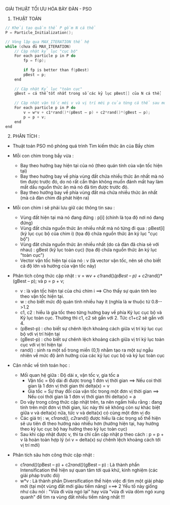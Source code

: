 GIẢI THUẬT TỐI ƯU HÓA BÀY ĐÀN - PSO

1. THUẬT TOÁN

```c++
// Khởi tạo quần thể P gồm N cá thể
P = Particle_Initialization();

// Vòng lặp qua MAX_ITERATION thế hệ
while (chưa đủ MAX_ITERATION)
	// Cập nhật kỷ lục "cục bộ"
	For each particle p in P do
		fp = f(p);
		
		if fp is better than f(pBest)
		pBest = p;
	end
	
	// Cập nhật Kỷ lục "toàn cục"
	gBest = cá thể tốt nhất trong số các kỷ lục pBest[] của N cá thể;
	
	// Cập nhật vận tốc mới v và vị trí mới p của từng cá thể sau mỗi thế hệ
	For each particle p in P do
		v = w*v + c1*rand()*(pBest – p) + c2*rand()*(gBest – p);
		p = p + v;
	end
end

```

2. PHÂN TÍCH :
- Thuật toán PSO mô phỏng quá trình Tìm kiếm thức ăn của Bầy chim
- Mỗi con chim trong bầy vừa : 
  - Bay theo hướng bay hiện tại của nó (theo quán tính của vận tốc hiện tại)
  - Bay theo hướng bay về phía vùng đất chứa nhiều thức ăn nhất mà nó tìm được trước đó, do nó rất cẩn thận không muốn đánh mất hay làm mất dấu nguồn thức ăn mà nó đã tìm được trước đó.
  - Bay theo hướng bay về phía vùng đất mà chứa nhiều thức ăn nhất (mà cả đàn chim đã phát hiện ra)
  
- Mỗi con chim i sẽ phải lưu giữ các thông tin sau : 
  - Vùng đất hiện tại mà nó đang đứng : p[i] (chính là tọa độ nơi nó đang đứng)
  - Vùng đất chứa nguồn thức ăn nhiều nhất mà nó từng đi qua : pBest[i] (kỷ lục cục bộ của chim i) (tọa độ chứa nguồn thức ăn kỷ lục "cục bộ")
  - Vùng đât chứa nguồn thức ăn nhiều nhất (do cả đàn đã chia sẻ với nhau) : gBest (kỷ lục toàn cục) (tọa độ chứa nguồn thức ăn kỷ lục "toàn cục")
  - Vector vận tốc hiện tại của nó : v (là vector vận tốc, nên sẽ cho biết cả độ lớn và hướng của vận tốc này)
  
- Phân tích công thức cập nhật : v = w*v + c1*rand()*(pBest – p) + c2*rand()*(gBest – p); và p = p + v;
	- v : là vận tốc hiện tại của chú chim i ==> Cho thấy sự quán tính leo theo vận tốc hiện tại.
	- w : cho biết mức độ quán tính nhiều hay ít (nghĩa là w thuộc từ 0.8-->1.2
	- c1, c2 : hiểu là gia tốc theo từng hướng bay về phía Kỷ lục cục bộ và Kỷ lục toàn cục. Thường thì c1, c2 sẽ gần với 2. Tức c1+c2 sẽ gần với 4.
	- (pBest-p) : cho biết sự chênh lệch khoảng cách giữa vị trí kỷ lục cục bộ với vị trí hiện tại
	- (gBest-p) : cho biết sự chênh lệch khoảng cách giữa vị trí kỷ lục toàn cục với vị trí hiện tại
	- rand() : sinh ra một số trong miền (0,1) nhằm tạo ra một sự ngẫu nhiên về mức độ ảnh hưởng của các kỷ lục cục bộ và kỷ lục toàn cục
	
- Cân nhắc về tính toán học : 
  - Mối quan hệ giữa : Độ dài x, vận tốc v, gia tốc a
    - Vận tốc = Độ dài đi được trong 1 đơn vị thời gian ==> Nếu coi thời gian là 1 đơn vị thời gian thì delta(x) = v
    - Gia tốc = Sự thay đổi của vận tốc trong một đơn vị thời gian ==> Nếu coi thời gian là 1 đơn vị thời gian thì delta(v) = a
  - Do vậy trong công thức cập nhật trên, ta nên ngầm hiểu rằng : đang tính trên một đơn vị thời gian, lúc này thì sẽ không còn sự khác biệt giữa v và delta(x) nữa, tức v và delta(x) có cùng một đơn vị đo
  - Các giá trị : w, c1*rand(), c2*rand() được hiểu là các trọng số thể hiện sẽ ưu tiên đi theo hướng nào nhiều hơn (hướng hiện tại, hay hướng theo kỷ lục cục bộ hay hướng theo kỷ lục toàn cục)
  - Sau khi cập nhật được v, thì ta chỉ cần cập nhật p theo cách : p = p + v là hoàn toàn hợp lý (vì v = delta(x) sự chênh lệch khoảng cách tới vị trí mới)  

- Phân tích sâu hơn công thức cập nhật : 
  - c1*rand()*(pBest – p) + c2*rand()*(gBest – p) : Là thành phần Intensification thể hiện sự quan tâm tới quá khứ, kinh nghiệm (các giải pháp trước đó)
  - w*v : Là thành phần Diversification thể hiện việc đi tìm một giải pháp mới (tại một vùng đất mới giàu tiềm năng)
  ===> 2 Yếu tố này giống như câu nói : "Vừa đi vừa ngó lại" hay vừa "vừa đi vừa dòm ngó xung quanh" để tìm ra vùng đất nhiều tiềm năng nhất !!!